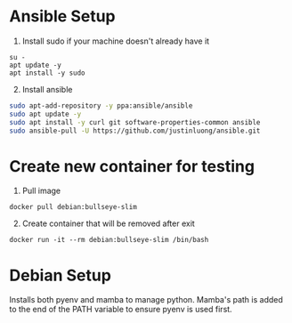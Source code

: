 # Ansible Setup
1. Install sudo if your machine doesn't already have it
```
su -
apt update -y
apt install -y sudo
```
2. Install ansible
```bash
sudo apt-add-repository -y ppa:ansible/ansible
sudo apt update -y
sudo apt install -y curl git software-properties-common ansible
sudo ansible-pull -U https://github.com/justinluong/ansible.git
```

# Create new container for testing
1. Pull image
```
docker pull debian:bullseye-slim
```
2. Create container that will be removed after exit
```
docker run -it --rm debian:bullseye-slim /bin/bash
```

# Debian Setup
Installs both pyenv and mamba to manage python. Mamba's path is added to the end of the PATH variable to ensure pyenv is used first.